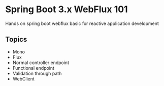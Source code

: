 # Spring Boot 3.x WebFlux 101

Hands on spring boot webflux basic for reactive application development

## Topics

* Mono
* Flux
* Normal controller endpoint
* Functional endpoint
* Validation through path
* WebClient
